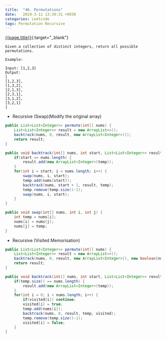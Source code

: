 ```yaml
---
title:  "46. Permutations"
date:   2019-3-11 13:39:31 +0930
categories: Leetcode
tags: Permutation Recursive
---
```


[{{page.title}}](https://leetcode.com/problems/permutations/){:target="_blank"}

    Given a collection of distinct integers, return all possible permutations.

    Example:

    Input: [1,2,3]
    Output:
    [
    [1,2,3],
    [1,3,2],
    [2,1,3],
    [2,3,1],
    [3,1,2],
    [3,2,1]
    ]


* Recursive (Swap)(Modify the original array)

```java
public List<List<Integer>> permute(int[] nums) {
    List<List<Integer>> result = new ArrayList<>();
    backtrack(nums, 0, result, new ArrayList<Integer>());
    return result;
}

public void backtrack(int[] nums, int start, List<List<Integer>> result, ArrayList<Integer> temp) {
    if(start == nums.length) {
        result.add(new ArrayList<Integer>(temp));
    }
    for(int i = start; i < nums.length; i++) {
        swap(nums, i, start);
        temp.add(nums[start]);
        backtrack(nums, start + 1, result, temp);
        temp.remove(temp.size()-1);
        swap(nums, i, start);
    }
}

public void swap(int[] nums, int i, int j) {
    int temp = nums[i];
    nums[i] = nums[j];
    nums[j] = temp;
}
```

* Recursive (Visited Memorisation)

```java
public List<List<Integer>> permute(int[] nums) {
    List<List<Integer>> result = new ArrayList<>();
    backtrack(nums, 0, result, new ArrayList<Integer>(), new boolean[nums.length]);
    return result;
}

public void backtrack(int[] nums, int start, List<List<Integer>> result, ArrayList<Integer> temp, boolean[] visited) {
    if(temp.size() == nums.length) {
        result.add(new ArrayList<Integer>(temp));
    }
    for(int i = 0; i < nums.length; i++) {
        if(visited[i]) continue;
        visited[i] = true;
        temp.add(nums[i]);
        backtrack(nums, 0, result, temp, visited);
        temp.remove(temp.size()-1);
        visited[i] = false;
    }
}
```
